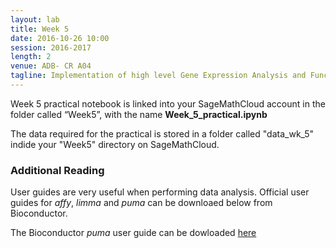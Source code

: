 ```yaml
---
layout: lab
title: Week 5
date: 2016-10-26 10:00
session: 2016-2017
length: 2
venue: ADB- CR A04
tagline: Implementation of high level Gene Expression Analysis and Functional/Pathways Analysis
---
```



Week 5 practical notebook is linked into your SageMathCloud account in the folder called “Week5”, with the name **Week_5_practical.ipynb**

The data required for the practical is stored in a folder called "data_wk_5" indide your "Week5" directory on SageMathCloud.

### Additional Reading

User guides are very useful when performing data analysis. Official user guides for *affy*, *limma* and *puma* can be downloaed below from Bioconductor.


The Bioconductor *puma* user guide can be dowloaded [here](http://opendsi.cc/bioinformatics/assets/puma.pdf)
